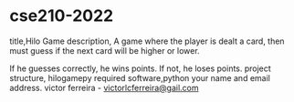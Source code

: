 # cse210-2022
 title,Hilo Game
 description, A game where the player is dealt a card, then must guess if the next card will be higher or lower.

If he guesses correctly, he wins points. If not, he loses points.
 project structure, hilogamepy
 required software,python
 your name and email address. victor ferreira - victorlcferreira@gail.com
